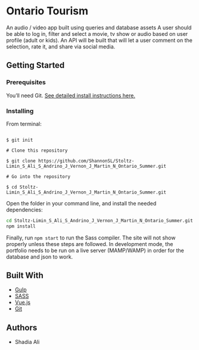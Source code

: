 # Ontario Tourism

 An audio / video app built using queries and database assets  A user should be able to log in, filter and select a movie, tv show or audio based on user profile (adult or kids). An API will be built that will let a user comment on the selection, rate it, and share via social media. 
 
## Getting Started

### Prerequisites

You’ll need Git.
[See detailed install instructions here.](https://gist.github.com/derhuerst/1b15ff4652a867391f03)

### Installing

From terminal:

```# Initialize git

$ git init

# Clone this repository

$ git clone https://github.com/ShannonSL/Stoltz-Limin_S_Ali_S_Andrino_J_Vernon_J_Martin_N_Ontario_Summer.git

# Go into the repository

$ cd Stoltz-Limin_S_Ali_S_Andrino_J_Vernon_J_Martin_N_Ontario_Summer.git

```

Open the folder in your command line, and install the needed dependencies:

```bash
cd Stoltz-Limin_S_Ali_S_Andrino_J_Vernon_J_Martin_N_Ontario_Summer.git
npm install
```

Finally, run `npm start` to run the Sass compiler. The site will not show properly unless these steps are followed. In development mode, the portfolio needs to be run on a live server (MAMP/WAMP) in order for the database and json to work.

## Built With

* [Gulp](https://gulpjs.com/) 
* [SASS](https://sass-lang.com/)
* [Vue.js](https://vuejs.org/)
* [Git](https://git-scm.com/)

## Authors

* Shadia Ali 


